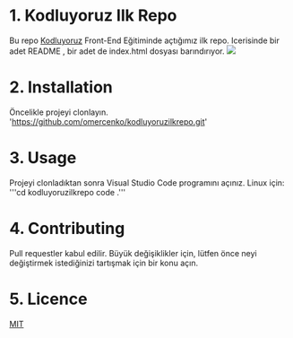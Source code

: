 # 1. Kodluyoruz Ilk Repo
Bu repo [Kodluyoruz](https://www.kodluyoruz.org/) Front-End Eğitiminde açtığımız ilk repo. Icerisinde bir adet README , bir adet de index.html dosyası barındırıyor.
![](https://github.com/omercenko/kodluyoruzilkrepo)
# 2. Installation
Öncelikle projeyi clonlayın. 
'https://github.com/omercenko/kodluyoruzilkrepo.git'
# 3. Usage
Projeyi clonladıktan sonra Visual Studio Code programını açınız.
Linux için:
'''cd kodluyoruzilkrepo
code .'''
# 4. Contributing
Pull requestler kabul edilir. Büyük değişiklikler için, lütfen önce neyi değiştirmek istediğinizi tartışmak için bir konu açın.
# 5. Licence
[MIT](https://choosealicense.com/licenses/mit/)